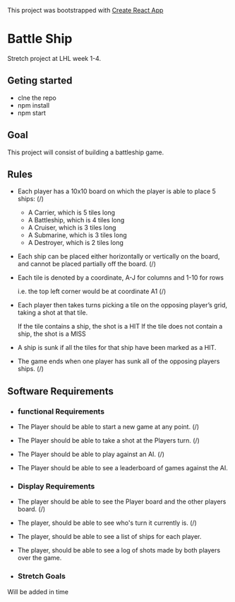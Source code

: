This project was bootstrapped with [Create React App](https://github.com/facebookincubator/create-react-app)

# Battle Ship

Stretch project at LHL week 1-4.

## Geting started
   * clne the repo
   * npm install
   * npm start

## Goal 
This project will consist of building a battleship game.

## Rules

* Each player has a 10x10 board on which the player is able to place 5 ships: (/)

    * A Carrier, which is 5 tiles long
    * A Battleship, which is 4 tiles long
    * A Cruiser, which is 3 tiles long
    * A Submarine, which is 3 tiles long
    * A Destroyer, which is 2 tiles long

* Each ship can be placed either horizontally or vertically on the board, and cannot be placed partially off the board. (/)

* Each tile is denoted by a coordinate, A-J for columns and 1-10 for rows

    i.e. the top left corner would be at coordinate A1 (/)

* Each player then takes turns picking a tile on the opposing player’s grid, taking a shot at that tile.

    If the tile contains a ship, the shot is a HIT
    If the tile does not contain a ship, the shot is a MISS

* A ship is sunk if all the tiles for that ship have been marked as a HIT.

* The game ends when one player has sunk all of the opposing players ships. (/)

## Software Requirements
* ### functional Requirements
* The Player should be able to start a new game at any point.   (/)
* The Player should be able to take a shot at the Players turn. (/)
* The Player should be able to play against an AI.              (/)
* The Player should be able to see a leaderboard of games against the AI.

* ### Display Requirements

* The player should be able to see the Player board and the other players board. (/)
* The player, should be able to see who's turn it currently is.                  (/)
* The player, should be able to see a list of ships for each player.
* The player, should be able to see a log of shots made by both players over the game.

* ### Stretch Goals
Will be added in time
